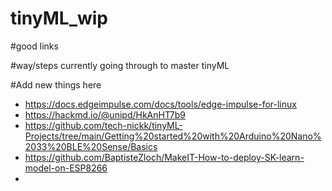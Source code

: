 # tinyML_wip

#good links 




#way/steps currently going through to master tinyML 





#Add new things here 

- https://docs.edgeimpulse.com/docs/tools/edge-impulse-for-linux
- https://hackmd.io/@unipd/HkAnHT7b9
- https://github.com/tech-nickk/tinyML-Projects/tree/main/Getting%20started%20with%20Arduino%20Nano%2033%20BLE%20Sense/Basics
- https://github.com/BaptisteZloch/MakeIT-How-to-deploy-SK-learn-model-on-ESP8266
- 



